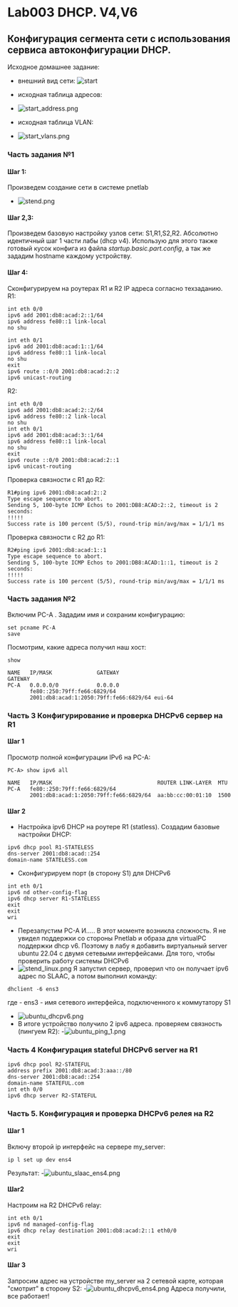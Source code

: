
# Lab003 DHCP. V4,V6
##	 Конфигурация сегмента сети с использования сервиса автоконфигурации DHCP.

Исходное домашнее задание:
- внешний вид сети:
![start](start.png)

- исходная таблица адресов:
- ![start_address.png](start_address.png)

- исходная таблица VLAN:
- ![start_vlans.png](start_vlans.png)


### Часть задания №1
#### Шаг 1:  
Произведем создание сети в системе pnetlab
- ![stend.png](stend.png)
#### Шаг 2,3:
Произведем базовую настройку узлов сети: S1,R1,S2,R2.  Абсолютно идентичный шаг 1 части лабы (dhcp v4). Использую для этого также готовый кусок конфига из файла <i>startup.basic.part.config</i>, а так же зададим hostname каждому устройству.

#### Шаг 4:
Сконфигурируем на роутерах R1 и R2 IP адреса согласно техзаданию.
R1:
```
int eth 0/0
ipv6 add 2001:db8:acad:2::1/64
ipv6 address fe80::1 link-local
no shu

int eth 0/1
ipv6 add 2001:db8:acad:1::1/64
ipv6 address fe80::1 link-local
no shu
exit 
ipv6 route ::0/0 2001:db8:acad:2::2
ipv6 unicast-routing
```

R2:
```
int eth 0/0
ipv6 add 2001:db8:acad:2::2/64
ipv6 address fe80::2 link-local
no shu
int eth 0/1
ipv6 add 2001:db8:acad:3::1/64
ipv6 address fe80::1 link-local
no shu
exit 
ipv6 route ::0/0 2001:db8:acad:2::1
ipv6 unicast-routing
```
Проверка связности с R1 до R2:
```
R1#ping ipv6 2001:db8:acad:2::2
Type escape sequence to abort.
Sending 5, 100-byte ICMP Echos to 2001:DB8:ACAD:2::2, timeout is 2 seconds:
!!!!!
Success rate is 100 percent (5/5), round-trip min/avg/max = 1/1/1 ms
```
 Проверка связности с R2 до R1:
 ```
 R2#ping ipv6 2001:db8:acad:1::1
Type escape sequence to abort.
Sending 5, 100-byte ICMP Echos to 2001:DB8:ACAD:1::1, timeout is 2 seconds:
!!!!!
Success rate is 100 percent (5/5), round-trip min/avg/max = 1/1/1 ms
 ```

### Часть задания №2
Включим PC-A .
Зададим имя и сохраним конфигурацию:
```
set pcname PC-A
save
```
Посмотрим, какие адреса получил наш хост:
```
show

NAME   IP/MASK              GATEWAY                             GATEWAY
PC-A   0.0.0.0/0            0.0.0.0
       fe80::250:79ff:fe66:6829/64
       2001:db8:acad:1:2050:79ff:fe66:6829/64 eui-64

```
### Часть 3 Конфигурирование и проверка DHCPv6 сервер на R1
#### Шаг 1
Просмотр полной конфигурации IPv6 на PC-A:
```
PC-A> show ipv6 all

NAME   IP/MASK                                 ROUTER LINK-LAYER  MTU
PC-A   fe80::250:79ff:fe66:6829/64
       2001:db8:acad:1:2050:79ff:fe66:6829/64  aa:bb:cc:00:01:10  1500

```
#### Шаг 2
- Настройка ipv6 DHCP на роутере R1 (statless). Создадим базовые настройки DHCP:
```
ipv6 dhcp pool R1-STATELESS
dns-server 2001:db8:acad::254
domain-name STATELESS.com
```
- Сконфигурируем порт (в сторону S1) для DHCPv6
```
int eth 0/1
ipv6 nd other-config-flag
ipv6 dhcp server R1-STATELESS
exit
exit
wri
```
- Перезапустим PC-A
И..... В этот моменте возникла сложность. Я не увидел поддержки со стороны Pnetlab и образа для virtualPC поддержки dhcp v6.
Поэтому в лабу я добавить виртуальный server ubuntu 22.04 с двумя сетевыми интерфейсами. 
Для того, чтобы проверить работу системы DHCPv6 
- ![stend_linux.png](stend_linux.png)
Я запустил сервер, проверил что он получает ipv6 адрес по SLAAC, а потом выполнил команду:
```
dhclient -6 ens3
```
где - ens3 - имя сетевого интерфейса, подключенного к коммутатору S1
- ![ubuntu_dhcpv6.png](ubuntu_dhcpv6.png)
- В итоге устройство получило 2 ipv6 адреса.
проверяем связность (пингуем R2):
-![ubuntu_ping_1.png](ubuntu_ping_1.png)
### Часть 4 Конфигурация  stateful DHCPv6 server на R1

```
ipv6 dhcp pool R2-STATEFUL
address prefix 2001:db8:acad:3:aaa::/80
dns-server 2001:db8:acad::254
domain-name STATEFUL.com
int eth 0/0
ipv6 dhcp server R2-STATEFUL
```

### Часть 5. Конфигурация и проверка DHCPv6 релея на R2

#### Шаг 1
Включу второй ip интерфейс на сервере my_server:
```
ip l set up dev ens4
```
Результат:
-![ubuntu_slaac_ens4.png](ubuntu_slaac_ens4.png)

#### Шаг2 
Настроим на R2 DHCPv6 relay:
```
int eth 0/1
ipv6 nd managed-config-flag
ipv6 dhcp relay destination 2001:db8:acad:2::1 eth0/0
exit
exit
wri
```
#### Шаг 3
Запросим адрес на устройстве my_server на 2 сетевой карте, которая "смотрит" в сторону S2:
-![ubuntu_dhcpv6_ens4.png](ubuntu_dhcpv6_ens4.png)
Адреса получили, все работает!


